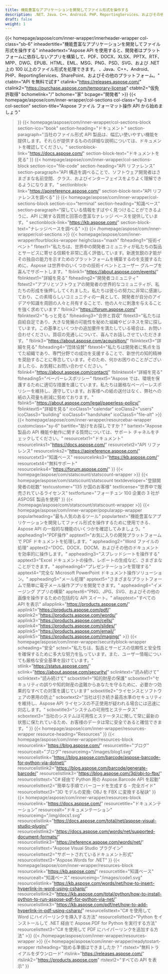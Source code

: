 ```yaml
---
title: 機能豊富なアプリケーションを開発してファイル形式を操作する
description: .NET、Java、C++、Android、PHP、ReportingServices、およびその他のプラットフォーム用の Aspose API を使用して、高速処理のファイル フォーマット操作アプリを開発します。
draft: false
weight: 1
---
```

{{< homepage/aspose/com/inner-wrapper/innerheader-wrapper col-class="sb-6"
inheadertitle="機能豊富なアプリケーションを開発してファイル形式を操作する"
inheadertext="Aspose API を使用すると、開発者はプラットフォームに依存しないアプリを構築して、PDF、DOCX、XLSX、PPTX、RTF、MPP、DWG、EPUB、HTML、EML、MSG、PNG、PSD、SVG、および .NET 上の 100 以上のファイル形式を処理できます。 、Java、C++、Android、PHP、ReportingServices、SharePoint、およびその他のプラットフォーム。"
ctabtn="API を無料で試す"
ctalink="https://releases.aspose.com/"
ctalink2="https://purchase.aspose.com/temporary-license"
ctabtn2="仮免許取得"
bchomelink="/"
bchome="家"
bcpage="開発者" >}}
{{< homepage/aspose/com/inner-wrapper/col-sections
col-class="sy-3 st-6 col-section"
section-title="Aspose ファイル フォーマット操作 API から始めましょう"
>}}
{{< homepage/aspose/com/inner-wrapper/col-sections-block section-ico="book"
section-heading="ドキュメント"
section-paragraph="当社のファイル形式 API 製品は、幅広い使いやすい機能を提供します。それらが提供するものの詳細な説明については、ドキュメントを確認してください。"
sectionblock-link="https://docs.aspose.com/"
section-block-text="ドキュメントを見る"
>}}
{{< homepage/aspose/com/inner-wrapper/col-sections-block section-ico="file-code"
section-heading="API リファレンス"
section-paragraph="API 構造を調べることで、ソフトウェア開発者はさまざまな名前空間、クラス、およびインターフェイスをよりよく理解できるようになります。"
sectionblock-link="https://apireference.aspose.com/"
section-block-text="API リファレンスを調べる"
>}}
{{< homepage/aspose/com/inner-wrapper/col-sections-block
section-ico="terminal"
section-heading="知識ベース"
section-paragraph="探している情報をすばやく見つけることができるように、API に関する質問と回答の豊富なナレッジ ベースを提供しています。"
sectionblock-link="https://kb.aspose.com/"
section-block-text="ナレッジベースを調べる" >}}
{{< /homepage/aspose/com/inner-wrapper/col-sections >}}
 {{< homepage/aspose/com/inner-wrapper/fourblocks-wrapper
 heighclass="maxh"
 fbheading1="技術イベント"
 fbtext1="私たちは、世界中の開発者コミュニティが私たちの製品とサービスに寄せる信頼を非常に高く評価しています。新進気鋭の才能がその独自の能力を示すためのプラットフォームを構築するのを支援するために、Aspose は世界中のいくつかの技術イベントとユーザー グループを喜んでサポートします。"
 fblink1="https://about.aspose.com/events/"
 fblinktext1="詳細を見る"
 fbheading2="開発者コミュニティ"
 fbtext2="アプリとソフトウェアの開発者の世界的なコミュニティが、私たちの形成を後押ししてくれました。私たちは彼らの努力に非常に感謝しており、この素晴らしいコミュニティの一員として、開発者が自分のアイデアや知識を周囲の人々と共有することで、他の人々に刺激を与えることを強く求めています."
 fblink2="https://forum.aspose.com/"
 fblinktext2="もっと見る"
 fbheading3="合併と買収"
 fbtext3="私たちは自給自足であり、大きな発展の可能性を秘めた組織やビジネスを常に探しています。この基準といくつかの追加要件を満たしている場合は、お問い合わせください。買収の見通しについて、喜んでお話しさせていただきます。"
 fblink3="https://about.aspose.com/acquisition/"
 fblinktext3="詳細を見る"
 fbheading4="団体協賛"
 fbtext4="私たちは開発者に焦点を当てた組織であり、専門分野での成功を支援することで、新世代の知的精神を奨励することに専念しています。そのため、何かお困りのことがございましたら、お気軽にお問い合わせください。"
 fblink4="https://about.aspose.com/contact/"
 fblinktext4="詳細を見る"
 fbheading5="ペーパーレスポリシー"
 fbtext5="Aspose では、環境を保護するために適切な措置を講じています。私たちは厳格なペーパーレスポリシーを維持し、遵守しています。お客様への紙の送付はなく、弊社への紙の入荷量も削減に努めております。"
 fblink5="https://about.aspose.com/legal/paperless-policy/"
 fblinktext5="詳細を見る"
 icoClass1="calendar" icoClass2="users" icoClass3="building" icoClass4="handshake" icoClass5="file-alt" >}} 
 {{< homepage/aspose/com/inner-wrapper/resourcebar-wrapper customclass="sy-6"
 bartitle="助けをお探しですか？"
 bartext="Aspose 製品の API 機能や動作に関する質問については、サポート チャネルをチェックしてください。"
 resourcetxt1="ドキュメント"
 resourcelinks1="https://docs.aspose.com/"
 resourcetxt2="API リファレンス"
 resourcelinks2="https://apireference.aspose.com/"
 resourcetxt3="知識ベース"
 resourcelinks3="https://kb.aspose.com/"
 resourcetxt4="無料サポート"
 resourcelinks4="https://forum.aspose.com/"
 >}}
 {{< homepage/aspose/com/statscount/statscount-wrapper >}}
{{< homepage/aspose/com/statscount/statscount
textdeveloper="登録開発者の総数"
textcustomer="135 か国のお客様"
textlicense="世界中で販売されているライセンス"
textfortune="フォーチュン 100 企業の 3 社が ASPOSE 製品を使用"
>}}
{{< /homepage/aspose/com/statscount/statscount-wrapper >}}
{{< homepage/aspose/com/inner-wrapper/popularapp-wrapper
popularheading="最も人気のあるツール"
populartext="機能豊富なアプリケーションを開発してファイル形式を操作するために使用できる、Aspose API の一般的な機能のいくつかを確認してみましょう。"
appheading1="PDF操作"
apptext1="お気に入りの開発プラットフォームで PDF ドキュメントを処理します。"
appheading2="Word ファイルの処理"
apptext2="DOC、DOCX、DOCM、およびその他のドキュメントを効率的に操作します。"
appheading3="スプレッドシートを操作する"
apptext3="Excel ドキュメントの操作、レポートの生成など、さまざまなことができます。"
appheading4="プレゼンテーションを管理する"
apptext4="完全な Microsoft PowerPoint ドキュメント操作ソリューション。"
appheading5="メール処理"
apptext5="さまざまなプラットフォームで簡単に電子メール操作アプリを開発できます。"
appheading6="イメージング アプリの構築"
apptext6="PNG、JPG、SVG、およびその他の画像を操作するための包括的な API スイート。"
allapptext="すべての API を表示"
allapplink="https://products.aspose.com/" applink1="https://products.aspose.com/pdf/" applink2="https://products.aspose.com/words/" applink3="https://products.aspose.com/cells/" applink4="https://products.aspose.com/slides/" applink5="https://products.aspose.com/email/" applink5="https://products.aspose.com/imaging/" >}}
{{< homepage/aspose/com/inner-wrapper/securityblock-wrapper
scheading="安全"
sctext="私たちは、製品とサービスの信頼性と安全性を確保するために多大な努力を払っています。また、ユーザー情報についても厳格な安全基準を設けています。"
stlink="https://status.aspose.com/"  sclink="https://about.aspose.com/security/"
sclinktext="読み続けて"
sclinktext="読み続けて"
scboxtitle1="知的財産の保護"
scboxtext1="セキュリティの誤りや知的財産の盗難からあなたを守るために、必要かつ効果的なすべての対策を講じています"
scboxtitle2="ライセンスとソフトウェアの悪用の防止"
scboxtext2="当社は引き続き最高水準のセキュリティを維持し、Aspose API ライセンスの不正使用が疑われる場合には迅速に対応します。"
scboxtitle3="システムの可用性とステータス"
scboxtext3="当社のシステムは可用性とステータスに関して常に最新の状態に保たれているため、お客様のデータは常に安全であると確信できます。"
>}}
{{< homepage/aspose/com/inner-wrapper/resources-wrapper
resource-heading="Resources"
>}}
{{< homepage/aspose/com/inner-wrapper/resources-block resourcelink="https://blog.aspose.com/"
resourcetitle="ブログ"
resourcealt="ブログ"
resourceimg="/images/blog1.svg"
resourcelistlink="https://blog.aspose.com/barcode/aspose-barcode-for-python-via-dotnet/"
resourcelistlink2="https://blog.aspose.com/barcode/generate-barcode/"
resourcelistlink3="https://blog.aspose.com/3d/obj-to-fbx/"
resourcelisttext="C# 経由で Python 用の Aspose.Barcode API を起動"
resourcelisttext2="簡単な手順でバーコードを生成する - 完全ガイド"
resourcelisttext3="3D モデルの変換: OBJ を FBX に変換する秘訣"
>}}
{{< homepage/aspose/com/inner-wrapper/resources-block
resourcelink="https://docs.aspose.com/"
resourcetitle="ドキュメンテーション"
resourcealt="ドキュメンテーション"
resourceimg="/img/docs1.svg"
resourcelistlink="https://docs.aspose.com/total/net/aspose-visual-studio-plugin/"
resourcelistlink2="https://docs.aspose.com/words/net/supported-document-formats/"
resourcelistlink3="https://reference.aspose.com/words/net/"
resourcelisttext="Aspose Visual Studio プラグイン"
resourcelisttext2="サポートされているドキュメント形式"
resourcelisttext3="Aspose.Words for .NET"
>}}
{{< homepage/aspose/com/inner-wrapper/resources-block
resourcelink="https://kb.aspose.com/"
resourcetitle="知識ベース"
resourcealt="知識ベース"
resourceimg="/images/code1.svg"
resourcelistlink="https://kb.aspose.com/words/net/how-to-insert-hyperlink-in-word-using-csharp/"
resourcelistlink2="https://kb.aspose.com/total/python/how-to-install-python-to-run-aspose-pdf-for-python-via-net/"
resourcelistlink3="https://kb.aspose.com/pdf/net/how-to-add-hyperlink-in-pdf-using-csharp/"
resourcelisttext="C# を使用して Word にハイパーリンクを挿入する方法"
resourcelisttext2="Python をインストールして .NET 経由で Aspose.PDF for Python を実行する方法"
resourcelisttext3="C# を使用して PDF にハイパーリンクを追加する方法" >}}
{{< /homepage/aspose/com/inner-wrapper/resources-wrapper >}}
{{< homepage/aspose/com/inner-wrapper/readytostart-wrapper
rtsheading="始める準備はできましたか？"
rtstext="無料トライアルをダウンロード"
rtslink="https://releases.aspose.com/"
rtslink2="https://products.aspose.com"
rtstext2="すべての API を表示"
>}}
